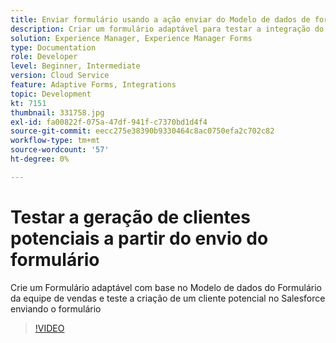 ```yaml
---
title: Enviar formulário usando a ação enviar do Modelo de dados de formulário
description: Criar um formulário adaptável para testar a integração do Salesforce criando um objeto de cliente potencial no envio do formulário
solution: Experience Manager, Experience Manager Forms
type: Documentation
role: Developer
level: Beginner, Intermediate
version: Cloud Service
feature: Adaptive Forms, Integrations
topic: Development
kt: 7151
thumbnail: 331758.jpg
exl-id: fa00822f-075a-47df-941f-c7370bd1d4f4
source-git-commit: eecc275e38390b9330464c8ac0750efa2c702c82
workflow-type: tm+mt
source-wordcount: '57'
ht-degree: 0%

---
```


# Testar a geração de clientes potenciais a partir do envio do formulário

Crie um Formulário adaptável com base no Modelo de dados do Formulário da equipe de vendas e teste a criação de um cliente potencial no Salesforce enviando o formulário

>[!VIDEO](https://video.tv.adobe.com/v/331758?quality=12&learn=on)

